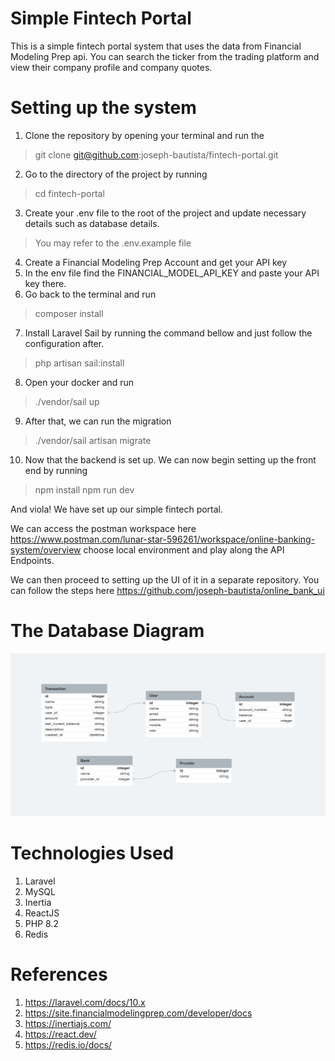 # Simple Fintech Portal
This is a simple fintech portal system that uses the data from Financial Modeling Prep api. You can search the ticker from the trading platform and view their company profile and company quotes.

# Setting up the system
1. Clone the repository by opening your terminal and run the 
> git clone git@github.com:joseph-bautista/fintech-portal.git 
2. Go to the directory of the project by running
> cd fintech-portal 
3. Create your .env file to the root of the project and update necessary details such as database details.
> You may refer to the .env.example file
4. Create a Financial Modeling Prep Account and get your API key
5. In the env file find the FINANCIAL_MODEL_API_KEY and paste your API key there.
6. Go back to the terminal and run 
> composer install
7. Install Laravel Sail by running the command bellow and just follow the configuration after.
> php artisan sail:install 
8. Open your docker and run
> ./vendor/sail up
9. After that, we can run the migration
> ./vendor/sail artisan migrate
10. Now that the backend is set up. We can now begin setting up the front end by running
> npm install
> npm run dev

And viola! We have set up our simple fintech portal. 

We can access the postman workspace here https://www.postman.com/lunar-star-596261/workspace/online-banking-system/overview choose local environment and play along the API Endpoints. 

We can then proceed to setting up the UI of it in a separate repository. You can follow the steps here https://github.com/joseph-bautista/online_bank_ui 


# The Database Diagram
![alt text](https://github.com/joseph-bautista/online_bank/blob/master/online_banking.png?raw=true)


# Technologies Used
1. Laravel
2. MySQL
3. Inertia
4. ReactJS
5. PHP 8.2
6. Redis

# References
1. https://laravel.com/docs/10.x
2. https://site.financialmodelingprep.com/developer/docs
3. https://inertiajs.com/
4. https://react.dev/
5. https://redis.io/docs/